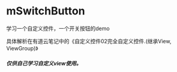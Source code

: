 # mSwitchButton
学习一个自定义控件，一个开关按钮的demo

具体解析在有道云笔记中的《自定义控件02完全自定义控件.(继承View, ViewGroup)》

##### 仅供自己学习自定义view使用。



